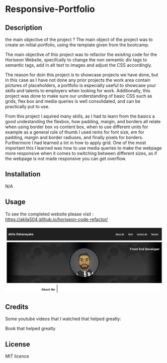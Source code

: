 # Responsive-Portfolio 

## Description 

the main objective of the project ? 
The main object of the project was to create an initial portfolio, using the template given from the bootcamp. 

The main objective of this project was to refactor the exisitng code for the Horiseon Website, specifcally to change the non semantic div tags to semantic tags, add in alt text to images and adjust the CSS accordingly.  


The reason for doin this project is to showcase projects we have done, but in this case as I have not done any prior projects the work area contain pictures of placeholders, a portfolio is especially useful to showcase your skills and talents to employers when looking for work. Additionally, this project was done to make sure our understanding of basic CSS such as grids, flex box and media queries is well consolidated, and can be practically put to use. 

From this project I aquired many skills, as I had to learn from the basics a good undestanding the flexbox, how padding, margin, and borders all relate when using border box vs content box, when to use different units for example as a general rule of thumb I used rems for font size, em for padding, margin and border radiuses, and finally pixels for borders. Furthermore I had learned a lot in how to apply grid. One of the most important this I learned was how to use media queries to make the webpage more responsive when it comes to switching between different sizes, as if the webpage is not made responsive you can get overflow.

## Installation

N/A 

## Usage

To see the completed website please visit :
https://akila504.github.io/horiseon-code-refactor/ 

![the website should look like this](assets/images/Website.jpeg)
## Credits
Some youtube videos that I watched that helped greatly: 


Book that helped greatly

## License
MIT licence 

